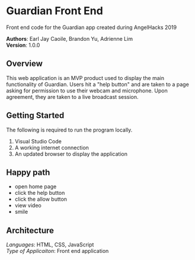 # Guardian Front End
Front end code for the Guardian app created during AngelHacks 2019

**Authors**: Earl Jay Caoile, Brandon Yu, Adrienne Lim <br />
**Version**: 1.0.0

## Overview
This web application is an MVP product used to display the main functionality of Guardian. Users hit a "help button" and are taken to a page asking for permission to use their webcam and microphone. Upon agreement, they are taken to a live broadcast session.

## Getting Started
The following is required to run the program locally.
1. Visual Studio Code
2. A working internet connection
3. An updated browser to display the application

## Happy path
- open home page
- click the help button
- click the allow button
- view video
- smile

## Architecture
*Languages*: HTML, CSS, JavaScript <br />
*Type of Applicaiton*: Front end application <br />